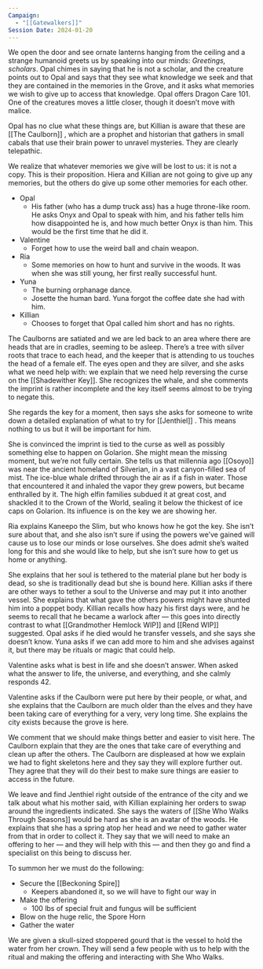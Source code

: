 ```yaml
---
Campaign:
  - "[[Gatewalkers]]"
Session Date: 2024-01-20
---
```

We open the door and see ornate lanterns hanging from the ceiling and a strange humanoid greets us by speaking into our minds: _Greetings, scholars_. Opal chimes in saying that he is not a scholar, and the creature points out to Opal and says that they see what knowledge we seek and that they are contained in the memories in the Grove, and it asks what memories we wish to give up to access that knowledge. Opal offers Dragon Care 101. One of the creatures moves a little closer, though it doesn’t move with malice.

Opal has no clue what these things are, but Killian is aware that these are [[The Caulborn]] , which are a prophet and historian that gathers in small cabals that use their brain power to unravel mysteries. They are clearly telepathic.

We realize that whatever memories we give will be lost to us: it is not a copy. This is their proposition. Hiera and Killian are not going to give up any memories, but the others do give up some other memories for each other.

- Opal
    - His father (who has a dump truck ass) has a huge throne-like room. He asks Onyx and Opal to speak with him, and his father tells him how disappointed he is, and how much better Onyx is than him. This would be the first time that he did it.
- Valentine
    - Forget how to use the weird ball and chain weapon.
- Ria
    - Some memories on how to hunt and survive in the woods. It was when she was still young, her first really successful hunt.
- Yuna
    - The burning orphanage dance.
    - Josette the human bard. Yuna forgot the coffee date she had with him.
- Killian
    - Chooses to forget that Opal called him short and has no rights.

The Caulborns are satiated and we are led back to an area where there are heads that are in cradles, seeming to be asleep. There’s a tree with silver roots that trace to each head, and the keeper that is attending to us touches the head of a female elf. The eyes open and they are silver, and she asks what we need help with: we explain that we need help reversing the curse on the [[Shadewither Key]]. She recognizes the whale, and she comments the imprint is rather incomplete and the key itself seems almost to be trying to negate this.

She regards the key for a moment, then says she asks for someone to write down a detailed explanation of what to try for [[Jenthiel]] . This means nothing to us but it will be important for him.

She is convinced the imprint is tied to the curse as well as possibly something else to happen on Golarion. She might mean the missing moment, but we’re not fully certain. She tells us that millennia ago [[Osoyo]] was near the ancient homeland of Silverian, in a vast canyon-filled sea of mist. The ice-blue whale drifted through the air as if a fish in water. Those that encountered it and inhaled the vapor they grew powers, but became enthralled by it. The high elfin families subdued it at great cost, and shackled it to the Crown of the World, sealing it below the thickest of ice caps on Golarion. Its influence is on the key we are showing her.

Ria explains Kaneepo the Slim, but who knows how he got the key. She isn’t sure about that, and she also isn’t sure if using the powers we’ve gained will cause us to lose our minds or lose ourselves. She does admit she’s waited long for this and she would like to help, but she isn’t sure how to get us home or anything.

She explains that her soul is tethered to the material plane but her body is dead, so she is traditionally dead but she is bound here. Killian asks if there are other ways to tether a soul to the Universe and may put it into another vessel. She explains that what gave the others powers might have shunted him into a poppet body. Killian recalls how hazy his first days were, and he seems to recall that he became a warlock after — this goes into directly contrast to what [[Grandmother Hemlock WIP]] and [[Rend WIP]] suggested. Opal asks if he died would he transfer vessels, and she says she doesn’t know. Yuna asks if we can add more to him and she advises against it, but there may be rituals or magic that could help.

Valentine asks what is best in life and she doesn’t answer. When asked what the answer to life, the universe, and everything, and she calmly responds 42.

Valentine asks if the Caulborn were put here by their people, or what, and she explains that the Caulborn are much older than the elves and they have been taking care of everything for a very, very long time. She explains the city exists because the grove is here.

We comment that we should make things better and easier to visit here. The Caulborn explain that they are the ones that take care of everything and clean up after the others. The Caulborn are displeased at how we explain we had to fight skeletons here and they say they will explore further out. They agree that they will do their best to make sure things are easier to access in the future.

We leave and find Jenthiel right outside of the entrance of the city and we talk about what his mother said, with Killian explaining her orders to swap around the ingredients indicated. She says the waters of [[She Who Walks Through Seasons]] would be hard as she is an avatar of the woods. He explains that she has a spring atop her head and we need to gather water from that in order to collect it. They say that we will need to make an offering to her — and they will help with this — and then they go and find a specialist on this being to discuss her.

To summon her we must do the following:

- Secure the [[Beckoning Spire]]
    - Keepers abandoned it, so we will have to fight our way in
- Make the offering
    - 100 lbs of special fruit and fungus will be sufficient
- Blow on the huge relic, the Spore Horn
- Gather the water

We are given a skull-sized stoppered gourd that is the vessel to hold the water from her crown. They will send a few people with us to help with the ritual and making the offering and interacting with She Who Walks.